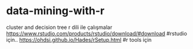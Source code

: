 # data-mining-with-r
cluster and decision tree
r dili ile çalışmalar 
https://www.rstudio.com/products/rstudio/download/#download #rstudio için..
https://ohdsi.github.io/Hades/rSetup.html #r tools için
